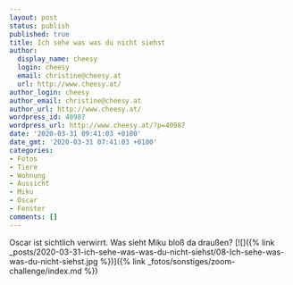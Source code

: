 ```yaml
---
layout: post
status: publish
published: true
title: Ich sehe was was du nicht siehst
author:
  display_name: cheesy
  login: cheesy
  email: christine@cheesy.at
  url: http://www.cheesy.at/
author_login: cheesy
author_email: christine@cheesy.at
author_url: http://www.cheesy.at/
wordpress_id: 40987
wordpress_url: http://www.cheesy.at/?p=40987
date: '2020-03-31 09:41:03 +0100'
date_gmt: '2020-03-31 07:41:03 +0100'
categories:
- Fotos
- Tiere
- Wohnung
- Aussicht
- Miku
- Oscar
- Fenster
comments: []
---
```

Oscar ist sichtlich verwirrt. Was sieht Miku bloß da draußen?
[![]({% link _posts/2020-03-31-ich-sehe-was-was-du-nicht-siehst/08-Ich-sehe-was-was-du-nicht-siehst.jpg %})]({% link _fotos/sonstiges/zoom-challenge/index.md %})
